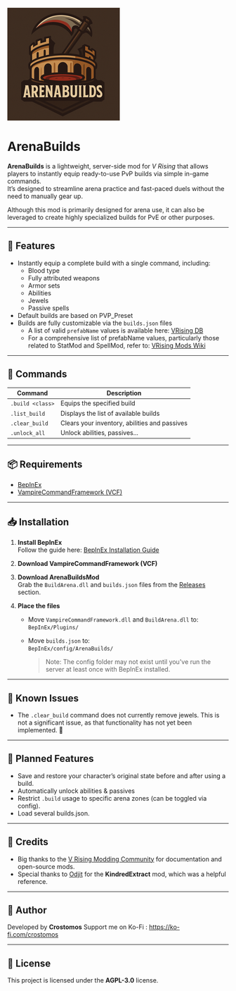 ﻿![](logo.png)

# ArenaBuilds

**ArenaBuilds** is a lightweight, server-side mod for *V Rising* that allows players to instantly equip ready-to-use PvP builds via simple in-game commands.  
It’s designed to streamline arena practice and fast-paced duels without the need to manually gear up.

Although this mod is primarily designed for arena use, it can also be leveraged to create highly specialized builds for PvE or other purposes.

---

## 🔧 Features

- Instantly equip a complete build with a single command, including:
  - Blood type
  - Fully attributed weapons
  - Armor sets
  - Abilities
  - Jewels
  - Passive spells
- Default builds are based on PVP_Preset
- Builds are fully customizable via the `builds.json` files
  - A list of valid `prefabName` values is available here: [VRising DB](https://vrising.gaming.tools)
  - For a comprehensive list of prefabName values, particularly those related to StatMod and SpellMod, refer to: [VRising Mods Wiki](https://wiki.vrisingmods.com/prefabs/Spell)

---

## 💬 Commands

| Command          | Description                                   |
| ---------------- | --------------------------------------------- |
| `.build <class>` | Equips the specified build                    |
| `.list_build`    | Displays the list of available builds         |
| `.clear_build`   | Clears your inventory, abilities and passives |
| `.unlock_all`    | Unlock abilities, passives...                 |

---

## 📦 Requirements

- [BepInEx](https://github.com/BepInEx/BepInEx)
- [VampireCommandFramework (VCF)](https://github.com/decaprime/VampireCommandFramework)

---

## 📥 Installation

1. **Install BepInEx**  
   Follow the guide here: [BepInEx Installation Guide](https://wiki.vrisingmods.com/user/bepinex_install.html)  

2. **Download VampireCommandFramework (VCF)**  

3. **Download ArenaBuildsMod**  
   Grab the `BuildArena.dll` and `builds.json` files from the [Releases](#) section.

4. **Place the files**  
   
   - Move `VampireCommandFramework.dll` and `BuildArena.dll` to:  
     `BepInEx/Plugins/`
   
   - Move `builds.json` to:  
     `BepInEx/config/ArenaBuilds/`
     
     > Note: The config folder may not exist until you've run the server at least once with BepInEx installed.

---

## 🐞 Known Issues

- The `.clear_build` command does not currently remove jewels. This is not a significant issue, as that functionality has not yet been implemented. 👀

---

## 🚧 Planned Features

- Save and restore your character’s original state before and after using a build.
- Automatically unlock abilities & passives
- Restrict `.build` usage to specific arena zones (can be toggled via config).
- Load several builds.json.

---

## 🙌 Credits

- Big thanks to the [V Rising Modding Community](https://vrisingmods.com/) for documentation and open-source mods.
- Special thanks to [Odjit](https://github.com/Odjit) for the **KindredExtract** mod, which was a helpful reference.

---

## 👤 Author

Developed by **Crostomos**
Support me on Ko-Fi : https://ko-fi.com/crostomos

---

## 📄 License

This project is licensed under the **AGPL-3.0** license.
